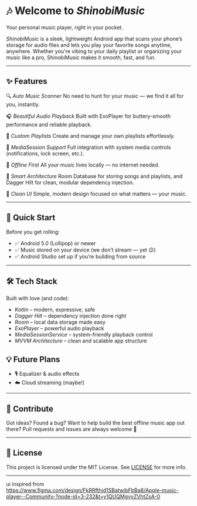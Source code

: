 # 🎶 Welcome to *ShinobiMusic*

Your personal music player, right in your pocket.

*ShinobiMusic* is a sleek, lightweight Android app that scans your phone’s storage for audio files and lets you play your favorite songs anytime, anywhere. Whether you're vibing to your daily playlist or organizing your music like a pro, ShinobiMusic makes it smooth, fast, and fun.

---

## ✨ Features

🔍 *Auto Music Scanner*
No need to hunt for your music — we find it all for you, instantly.

🎧 *Beautiful Audio Playback*
Built with ExoPlayer for buttery-smooth performance and reliable playback.

📂 *Custom Playlists*
Create and manage your own playlists effortlessly.

📡 *MediaSession Support*
Full integration with system media controls (notifications, lock screen, etc.).

💾 *Offline First*
All your music lives locally — no internet needed.

🧠 *Smart Architecture*
Room Database for storing songs and playlists, and Dagger Hilt for clean, modular dependency injection.

🎨 *Clean UI*
Simple, modern design focused on what matters — your music.

---

## 🚀 Quick Start

Before you get rolling:

* ✅ Android 5.0 (Lollipop) or newer
* ✅ Music stored on your device (we don’t stream — yet 😉)
* ✅ Android Studio set up if you’re building from source

---

## 🛠 Tech Stack

Built with love (and code):

* *Kotlin* – modern, expressive, safe
* *Dagger Hilt* – dependency injection done right
* *Room* – local data storage made easy
* *ExoPlayer* – powerful audio playback
* *MediaSessionService* – system-friendly playback control
* *MVVM Architecture* – clean and scalable app structure


## 💡 Future Plans

* 🎙️ Equalizer & audio effects
* ☁️ Cloud streaming (maybe!)


---

## 🙌 Contribute

Got ideas? Found a bug? Want to help build the best offline music app out there? Pull requests and issues are always welcome 💙

---

## 📄 License

This project is licensed under the MIT License. See [LICENSE](LICENSE) for more info.

---
ui inspired from https://www.figma.com/design/FkRRfthjd1SBatwibFbBa8/Apple-music-player--Community-?node-id=3-232&t=y1QUQMgyvZVhtZsA-0
